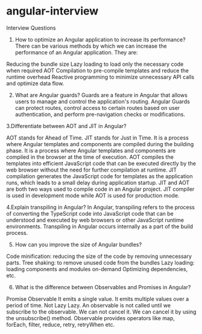 # angular-interview
Interview Questions

1. How to optimize an Angular application to increase its performance?
There can be various methods by which we can increase the performance of an Angular application. They are:

Reducing the bundle size 
Lazy loading to load only the necessary code when required 
AOT Compilation to pre-compile templates and reduce the runtime overhead
Reactive programming to minimize unnecessary API calls and optimize data flow.

2. What are Angular guards?
Guards are a feature in Angular that allows users to manage and control the application's routing. Angular Guards can protect routes, 
control access to certain routes based on user authentication, and perform pre-navigation checks or modifications.

3.Differentiate between AOT and JIT in Angular?

AOT stands for Ahead of Time.
JIT stands for Just in Time.
It is a process where Angular templates and components are compiled during the building phase.
It is a process where Angular templates and components are compiled in the browser at the time of execution.
AOT compiles the templates into efficient JavaScript code that can be executed directly by the web browser without the need for further compilation at runtime.
JIT compilation generates the JavaScript code for templates as the application runs, which leads to a small delay during application startup.
JIT and AOT are both two ways used to compile code in an Angular project. JIT compiler is used in development mode while AOT is used for production mode.

4.Explain transpiling in Angular?
In Angular, transpiling refers to the process of converting the TypeScript code into JavaScript code that can be understood and executed by web browsers or other JavaScript runtime environments.
 Transpiling in Angular occurs internally as a part of the build process.
 
 5. How can you improve the size of Angular bundles?
 
Code minification: reducing the size of the code by removing unnecessary parts.
Tree shaking: to remove unused code from the bundles
Lazy loading: loading components and modules on-demand
Optimizing dependencies, etc.

6. What is the difference between Observables and Promises in Angular?

Promise Observable
It emits a single value. It emits multiple values over a period of time.
Not Lazy Lazy. An observable is not called until we subscribe to the observable.
We can not cancel
it. We can cancel it by using the unsubscribe() method.
Observable provides operators like map, forEach, filter, reduce, retry, retryWhen etc.
